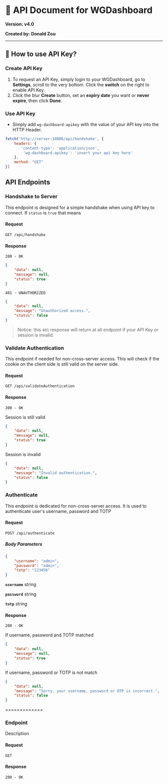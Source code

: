 # 📖 API Document for WGDashboard

**Version: v4.0**

**Created by: Donald Zou**

<hr>

## 🔑 How to use API Key?

### Create API Key

1. To request an API Key, simply login to your WGDashboard, go to **Settings**, scroll to the very bottom. Click the **switch** on the right to enable API Key.
2. Click the blur **Create** button, set an **expiry date** you want or **never expire**, then click **Done**.

### Use API Key

- Simply add `wg-dashboard-apikey` with the value of your API key into the HTTP Header.

```javascript
fetch('http://server:10086/api/handshake', {
    headers: {
       'content-type': 'application/json',
        'wg-dashboard-apikey': 'insert your api key here'
    },
    method: "GET"
})
```

## API Endpoints

### Handshake to Server

This endpoint is designed for a simple handshake when using API key to connect. If `status` is `true` that means 

#### Request

`GET /api/handshake`

#### Response

`200 - OK`

```json
{
    "data": null,
    "message": null,
    "status": true
}
```

`401 - UNAUTHORIZED`

```json
{
    "data": null,
    "message": "Unauthorized access.",
    "status": false
}
```
> Notice: this `401` response will return at all endpoint if your API Key or session is invalid.

### Validate Authentication

This endpoint if needed for non-cross-server access. This will check if the cookie on the client side is still valid on the server side.

#### Request

`GET /api/validateAuthentication`

#### Response

`200 - OK`

Session is still valid

```json
{
    "data": null,
    "message": null,
    "status": true
}
```

Session is invalid

```json
{
    "data": null,
    "message": "Invalid authentication.",
    "status": false
}
```

### Authenticate

This endpoint is dedicated for non-cross-server access. It is used to authenticate user's username, password and TOTP 

#### Request

`POST /api/authenticate`

##### Body Parameters

```json
{
    "username": "admin",
    "password": "admin",
    "totp": "123456"
}
```

**`username`** string

**`password`** string

**`totp`** string

#### Response

`200 - OK`

If username, password and TOTP matched

```json
{
    "data": null,
    "message": null,
    "status": true
}
```

If username, password or TOTP is not match

```json
{
    "data": null,
    "message": "Sorry, your username, password or OTP is incorrect.",
    "status": false
}
```





=============

### Endpoint

Description

#### Request

`GET`

#### Response

`200 - OK`

```json

```

